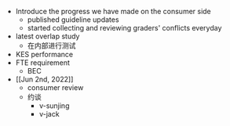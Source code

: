 - Introduce the progress we have made on the consumer side
	- published guideline updates
	- started collecting and reviewing graders' conflicts everyday
- latest overlap study
	- 在内部进行测试
- KES performance
- FTE requirement
	- BEC
- [[Jun 2nd, 2022]]
	- consumer review
	- 约谈
		- v-sunjing
		- v-jack